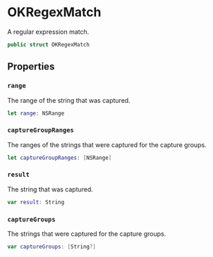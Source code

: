 # OKRegexMatch

A regular expression match.

``` swift
public struct OKRegexMatch
```

## Properties

### `range`

The range of the string that was captured.

``` swift
let range: NSRange
```

### `captureGroupRanges`

The ranges of the strings that were captured for the capture groups.

``` swift
let captureGroupRanges: [NSRange]
```

### `result`

The string that was captured.

``` swift
var result: String
```

### `captureGroups`

The strings that were captured for the capture groups.

``` swift
var captureGroups: [String?]
```
